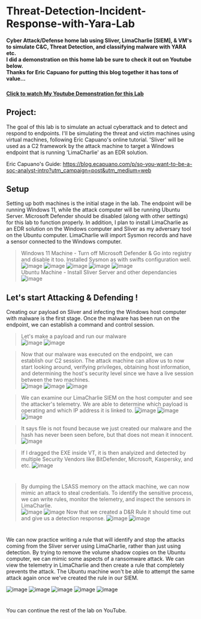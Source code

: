 # Threat-Detection-Incident-Response-with-Yara-Lab

**Cyber Attack/Defense home lab using Sliver, LimaCharlie [SIEM], & VM's to simulate C&C, Threat Detection, and classifying malware with YARA etc.   
I did a demonstration on this home lab be sure to check it out on Youtube below.   
Thanks for Eric Capuano for putting this blog together it has tons of value...**
###
**[Click to watch My Youtube Demonstration for this Lab](https://youtu.be/O-iN99pJXZM)**

## Project:
The goal of this lab is to simulate an actual cyberattack and to detect and respond to endpoints. I'll be simulating the threat and victim machines using virtual machines, following Eric Capuano's online tutorial. 'Sliver' will be used as a C2 framework by the attack machine to target a Windows endpoint that is running 'LimaCharlie' as an EDR solution.

Eric Capuano's Guide: https://blog.ecapuano.com/p/so-you-want-to-be-a-soc-analyst-intro?utm_campaign=post&utm_medium=web

## Setup

Setting up both machines is the initial stage in the lab. The endpoint will be running Windows 11, while the attack computer will be running Ubuntu Server. Microsoft Defender should be disabled (along with other settings) for this lab to function properly. In addition, I plan to install LimaCharlie as an EDR solution on the Windows computer and Sliver as my adversary tool on the Ubuntu computer. LimaCharlie will import Sysmon records and have a sensor connected to the Windows computer.

> Windows 11 Machine - Turn off Microsoft Defender & Go into registry and disable it too. Installed Sysmon as with swifts configuration well.
![image](https://github.com/user-attachments/assets/2f8c55af-0be3-4448-bcac-31e6f07240e9)
![image](https://github.com/user-attachments/assets/89b16d4e-2307-4d92-a9f9-bd4706b012dc)
![image](https://github.com/user-attachments/assets/f2de3618-bf2c-4bd0-bc01-fa8e14d98688)
![image](https://github.com/user-attachments/assets/f3d46b82-7236-4850-9b66-21fec13b81f9)
![image](https://github.com/user-attachments/assets/479fdba7-84d7-4d7d-9c0a-8400185b913d)   
> Ubuntu Machine - Install Sliver Server and other dependancies
![image](https://github.com/user-attachments/assets/94793c0b-e4c4-4836-ba94-e5142c9cb0e3)

## Let's start Attacking & Defending !
Creating our payload on Sliver and infecting the Windows host computer with malware is the first stage. Once the malware has been run on the endpoint, we can establish a command and control session.   

> Let's make a payload and run our malware   
![image](https://github.com/user-attachments/assets/ff9167d7-f4b7-417d-87d7-87ed11a32d55)
![image](https://github.com/user-attachments/assets/271557df-c03a-4fba-8158-9bf53da9b795)

> Now that our malware was executed on the endpoint, we can establish our C2 session. The attack machine can allow us to now start looking around, verifying privileges, obtaining host information, and determining the host's security level since we have a live session between the two machines.   
![image](https://github.com/user-attachments/assets/5d1b6efd-a33c-45dc-9e21-add526cc422c)
![image](https://github.com/user-attachments/assets/4347f446-768d-4f96-8b97-3467de5974c8)
![image](https://github.com/user-attachments/assets/3fe4e2b9-81ba-41ed-afe2-f82d5b6fc955)

> We can examine our LimaCharlie SIEM on the host computer and see the attacker's telemetry. We are able to determine which payload is operating and which IP address it is linked to.
![image](https://github.com/user-attachments/assets/6f251470-548f-48cd-b0ca-ad0d674baef4)
![image](https://github.com/user-attachments/assets/72f30feb-d46c-44de-ba39-f1a2d142309f)
![image](https://github.com/user-attachments/assets/17219a4d-3365-45e5-96b6-306065b157b8)

> It says file is not found because we just created our malware and the hash has never been seen before, but that does not mean it innocent.
![image](https://github.com/user-attachments/assets/73ed040c-6ec8-4844-b58d-f01021d69824)   

> If I dragged the EXE inside VT, it is then analyized and detected by multiple Security Vendors like BitDefender, Microsoft, Kaspersky, and etc.
![image](https://github.com/user-attachments/assets/a42ab505-d3ff-42b0-b758-0737509b95f5)
#

> By dumping the LSASS memory on the attack machine, we can now mimic an attack to steal credentials. To identify the sensitive process, we can write rules, monitor the telemetry, and inspect the sensors in LimaCharlie.   
![image](https://github.com/user-attachments/assets/ba850b10-03e9-4cf1-b54d-91d76c17c097)
![image](https://github.com/user-attachments/assets/77c2a9cd-1bdc-40f5-a795-9207f3f2207a)
> Now that we created a D&R Rule it should time out and give us a detection response.
![image](https://github.com/user-attachments/assets/ac6c08b3-1e4c-4208-ab2e-491bfe6e7105)
![image](https://github.com/user-attachments/assets/5bcd0014-da2b-4b6c-80ed-21aa852b9544)   

#
We can now practice writing a rule that will identify and stop the attacks coming from the Sliver server using LimaCharlie, rather than just using detection. By trying to remove the volume shadow copies on the Ubuntu computer, we can mimic some aspects of a ransomware attack. We can view the telemetry in LimaCharlie and then create a rule that completely prevents the attack. The Ubuntu machine won't be able to attempt the same attack again once we've created the rule in our SIEM.   


![image](https://github.com/user-attachments/assets/ff2960dc-b5a1-47d1-8ec6-c448c9c4a7a4)
![image](https://github.com/user-attachments/assets/d5930420-8310-44fd-9ecf-7e8d0a50e908)
![image](https://github.com/user-attachments/assets/62d1b9a3-2f84-4781-ab5b-94391e71841a)
![image](https://github.com/user-attachments/assets/c053494a-ff10-49d9-bef0-693d71ce1d16)
![image](https://github.com/user-attachments/assets/67a73ca2-763a-4ab2-ba2c-038c94d32cc3)

#
You can continue the rest of the lab on YouTube.

